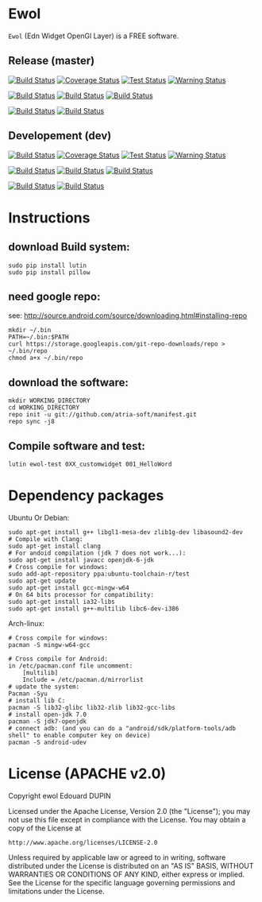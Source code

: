 Ewol
====

`Ewol` (Edn Widget OpenGl Layer) is a FREE software.

Release (master)
----------------

[![Build Status](https://travis-ci.org/atria-soft/ewol.svg?branch=master)](https://travis-ci.org/atria-soft/ewol)
[![Coverage Status](http://atria-soft.com/ci/coverage/atria-soft/ewol.svg?branch=master)](http://atria-soft.com/ci/atria-soft/ewol)
[![Test Status](http://atria-soft.com/ci/test/atria-soft/ewol.svg?branch=master)](http://atria-soft.com/ci/atria-soft/ewol)
[![Warning Status](http://atria-soft.com/ci/warning/atria-soft/ewol.svg?branch=master)](http://atria-soft.com/ci/atria-soft/ewol)

[![Build Status](http://atria-soft.com/ci/build/atria-soft/ewol.svg?branch=master&tag=Linux)](http://atria-soft.com/ci/atria-soft/ewol)
[![Build Status](http://atria-soft.com/ci/build/atria-soft/ewol.svg?branch=master&tag=MacOs)](http://atria-soft.com/ci/atria-soft/ewol)
[![Build Status](http://atria-soft.com/ci/build/atria-soft/ewol.svg?branch=master&tag=Mingw)](http://atria-soft.com/ci/atria-soft/ewol)

[![Build Status](http://atria-soft.com/ci/build/atria-soft/ewol.svg?branch=master&tag=Android)](http://atria-soft.com/ci/atria-soft/ewol)
[![Build Status](http://atria-soft.com/ci/build/atria-soft/ewol.svg?branch=master&tag=IOs)](http://atria-soft.com/ci/atria-soft/ewol)

Developement (dev)
------------------

[![Build Status](https://travis-ci.org/atria-soft/ewol.svg?branch=dev)](https://travis-ci.org/atria-soft/ewol)
[![Coverage Status](http://atria-soft.com/ci/coverage/atria-soft/ewol.svg?branch=dev)](http://atria-soft.com/ci/atria-soft/ewol)
[![Test Status](http://atria-soft.com/ci/test/atria-soft/ewol.svg?branch=dev)](http://atria-soft.com/ci/atria-soft/ewol)
[![Warning Status](http://atria-soft.com/ci/warning/atria-soft/ewol.svg?branch=dev)](http://atria-soft.com/ci/atria-soft/ewol)

[![Build Status](http://atria-soft.com/ci/build/atria-soft/ewol.svg?branch=dev&tag=Linux)](http://atria-soft.com/ci/atria-soft/ewol)
[![Build Status](http://atria-soft.com/ci/build/atria-soft/ewol.svg?branch=dev&tag=MacOs)](http://atria-soft.com/ci/atria-soft/ewol)
[![Build Status](http://atria-soft.com/ci/build/atria-soft/ewol.svg?branch=dev&tag=Mingw)](http://atria-soft.com/ci/atria-soft/ewol)

[![Build Status](http://atria-soft.com/ci/build/atria-soft/ewol.svg?branch=dev&tag=Android)](http://atria-soft.com/ci/atria-soft/ewol)
[![Build Status](http://atria-soft.com/ci/build/atria-soft/ewol.svg?branch=dev&tag=IOs)](http://atria-soft.com/ci/atria-soft/ewol)

Instructions
============

download Build system:
----------------------

	sudo pip install lutin
	sudo pip install pillow

need google repo:
-----------------

see: http://source.android.com/source/downloading.html#installing-repo

	mkdir ~/.bin
	PATH=~/.bin:$PATH
	curl https://storage.googleapis.com/git-repo-downloads/repo > ~/.bin/repo
	chmod a+x ~/.bin/repo


download the software:
----------------------

	mkdir WORKING_DIRECTORY
	cd WORKING_DIRECTORY
	repo init -u git://github.com/atria-soft/manifest.git
	repo sync -j8


Compile software and test:
--------------------------

	lutin ewol-test 0XX_customwidget 001_HelloWord

Dependency packages
===================

Ubuntu Or Debian:

	sudo apt-get install g++ libgl1-mesa-dev zlib1g-dev libasound2-dev
	# Compile with Clang:
	sudo apt-get install clang
	# For andoid compilation (jdk 7 does not work...):
	sudo apt-get install javacc openjdk-6-jdk
	# Cross compile for windows:
	sudo add-apt-repository ppa:ubuntu-toolchain-r/test
	sudo apt-get update
	sudo apt-get install gcc-mingw-w64
	# On 64 bits processor for compatibility:
	sudo apt-get install ia32-libs
	sudo apt-get install g++-multilib libc6-dev-i386

Arch-linux:

	# Cross compile for windows:
	pacman -S mingw-w64-gcc
	
	# Cross compile for Android:
	in /etc/pacman.conf file uncomment:
		[multilib]
		Include = /etc/pacman.d/mirrorlist
	# update the system:
	Pacman -Syu
	# install lib C:
	pacman -S lib32-glibc lib32-zlib lib32-gcc-libs
	# install open-jdk 7.0
	pacman -S jdk7-openjdk
	# connect adb: (and you can do a "android/sdk/platform-tools/adb shell" to enable computer key on device)
	pacman -S android-udev

License (APACHE v2.0)
=====================

Copyright ewol Edouard DUPIN

Licensed under the Apache License, Version 2.0 (the "License");
you may not use this file except in compliance with the License.
You may obtain a copy of the License at

    http://www.apache.org/licenses/LICENSE-2.0

Unless required by applicable law or agreed to in writing, software
distributed under the License is distributed on an "AS IS" BASIS,
WITHOUT WARRANTIES OR CONDITIONS OF ANY KIND, either express or implied.
See the License for the specific language governing permissions and
limitations under the License.

